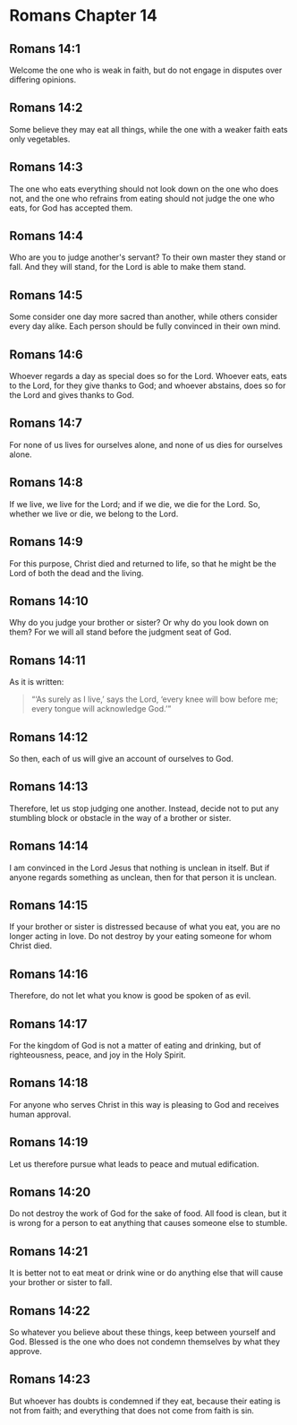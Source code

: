 # Romans Chapter 14

## Romans 14:1

Welcome the one who is weak in faith, but do not engage in disputes over differing opinions.

## Romans 14:2

Some believe they may eat all things, while the one with a weaker faith eats only vegetables.

## Romans 14:3

The one who eats everything should not look down on the one who does not, and the one who refrains from eating should not judge the one who eats, for God has accepted them.

## Romans 14:4

Who are you to judge another's servant? To their own master they stand or fall. And they will stand, for the Lord is able to make them stand.

## Romans 14:5

Some consider one day more sacred than another, while others consider every day alike. Each person should be fully convinced in their own mind.

## Romans 14:6

Whoever regards a day as special does so for the Lord. Whoever eats, eats to the Lord, for they give thanks to God; and whoever abstains, does so for the Lord and gives thanks to God.

## Romans 14:7

For none of us lives for ourselves alone, and none of us dies for ourselves alone.

## Romans 14:8

If we live, we live for the Lord; and if we die, we die for the Lord. So, whether we live or die, we belong to the Lord.

## Romans 14:9

For this purpose, Christ died and returned to life, so that he might be the Lord of both the dead and the living.

## Romans 14:10

Why do you judge your brother or sister? Or why do you look down on them? For we will all stand before the judgment seat of God.

## Romans 14:11

As it is written:

> “‘As surely as I live,’ says the Lord,
> ‘every knee will bow before me;
> every tongue will acknowledge God.’”

## Romans 14:12

So then, each of us will give an account of ourselves to God.

## Romans 14:13

Therefore, let us stop judging one another. Instead, decide not to put any stumbling block or obstacle in the way of a brother or sister.

## Romans 14:14

I am convinced in the Lord Jesus that nothing is unclean in itself. But if anyone regards something as unclean, then for that person it is unclean.

## Romans 14:15

If your brother or sister is distressed because of what you eat, you are no longer acting in love. Do not destroy by your eating someone for whom Christ died.

## Romans 14:16

Therefore, do not let what you know is good be spoken of as evil.

## Romans 14:17

For the kingdom of God is not a matter of eating and drinking, but of righteousness, peace, and joy in the Holy Spirit.

## Romans 14:18

For anyone who serves Christ in this way is pleasing to God and receives human approval.

## Romans 14:19

Let us therefore pursue what leads to peace and mutual edification.

## Romans 14:20

Do not destroy the work of God for the sake of food. All food is clean, but it is wrong for a person to eat anything that causes someone else to stumble.

## Romans 14:21

It is better not to eat meat or drink wine or do anything else that will cause your brother or sister to fall.

## Romans 14:22

So whatever you believe about these things, keep between yourself and God. Blessed is the one who does not condemn themselves by what they approve.

## Romans 14:23

But whoever has doubts is condemned if they eat, because their eating is not from faith; and everything that does not come from faith is sin.
